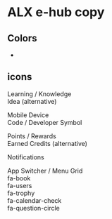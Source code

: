 # ALX e-hub copy
## Colors
-

## icons
<!-- Learning Icon (Lightbulb + Book) -->
<i class="fa-solid fa-book-open-reader"></i> Learning / Knowledge  
<i class="fa-regular fa-lightbulb"></i> Idea (alternative)

<!-- Mobile Code / HTML Icon -->
<i class="fa-solid fa-mobile-screen-button"></i> Mobile Device  
<i class="fa-solid fa-code"></i> Code / Developer Symbol  

<!-- Points / Rewards -->
<i class="fa-solid fa-coins"></i> Points / Rewards  
<i class="fa-solid fa-circle-dollar-to-slot"></i> Earned Credits (alternative)

<!-- Notification Bell -->
<i class="fa-regular fa-bell"></i> Notifications  

<!-- Grid Menu -->
<i class="fa-solid fa-grip-dots"></i> App Switcher / Menu Grid  
fa-book  
fa-users  
fa-trophy  
fa-calendar-check  
fa-question-circle  
